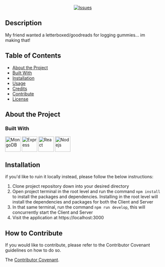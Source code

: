 <div align="center">

[![Issues](https://img.shields.io/github/issues/jreeve65/Cosmic-Quest.svg?style=plastic&logo=appveyor)](https://github.com/jreeve65/Cosmic-Quest/issues)

</div>

## Description

My friend wanted a letterboxed/goodreads for logging gummies... im making that!



## Table of Contents
- [About the Project](#about-the-project)
- [Built With](#built-with)
- [Installation](#installation)
- [Usage](#usage)
- [Credits](#credits)
- [Contribute](#how-to-contribute)
- [License](#license)

## About the Project

### Built With

[<img height="50" width="50" align="center" alt="MongoDB" src="https://cdn.jsdelivr.net/gh/devicons/devicon@latest/icons/mongodb/mongodb-plain-wordmark.svg">](https://www.mongodb.com/docs/compass/current/) 
[<img height="50" width="50" align="center" alt="Express" src="https://cdn.jsdelivr.net/gh/devicons/devicon@latest/icons/express/express-original.svg">](https://expressjs.com/en/starter/installing.html)
[<img height="50" width="50" align="center" alt="React" src="https://cdn.jsdelivr.net/gh/devicons/devicon@latest/icons/react/react-original-wordmark.svg">](https://react.dev/)
[<img height="50" width="50" align="center" alt="Nodejs" src="https://cdn.jsdelivr.net/gh/devicons/devicon@latest/icons/nodejs/nodejs-plain-wordmark.svg">](https://nodejs.org/en)

## Installation
if you'd like to ruin it locally instead, please follow the below instructions: 

1. Clone project repository down into your desired directory
2. Open project terminal in the root level and run the command `npm install` to install the packages and dependencies. Installing in the root level will install the dependencies and packages for both the Client and Server
3. In that same terminal, run the command `npm run develop`, this will concurrently start the Client and Server
4. Visit the application at https://localhost:3000



## How to Contribute

If you would like to contribute, please refer to the Contributor Covenant guidelines on how to do so.

The [Contributor Covenant](https://www.contributor-covenant.org/).


